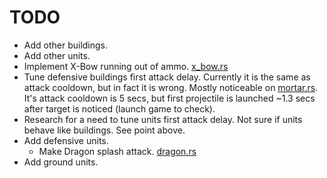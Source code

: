 # TODO

- Add other buildings.
- Add other units.
- Implement X-Bow running out of ammo. [x_bow.rs](../../backend/cocsim/src/buildings/x_bow.rs)
- Tune defensive buildings first attack delay. Currently it is the same as attack cooldown, but in fact it is wrong. Mostly noticeable on [mortar.rs](../../backend/cocsim/src/buildings/mortar.rs). It's attack cooldown is 5 secs, but first projectile is launched ~1.3 secs after target is noticed (launch game to check).
- Research for a need to tune units first attack delay. Not sure if units behave like buildings. See point above.
- Add defensive units.
  - Make Dragon splash attack. [dragon.rs](../../backend/cocsim/src/units/dragon.rs)
- Add ground units.
